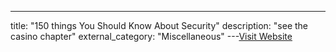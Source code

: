 ---
title: "150 things You Should Know About Security"
description: "see the casino chapter"
external_category: "Miscellaneous"
---[Visit Website](https://www.amazon.com/Things-Should-Know-about-Security/dp/0128094850)

